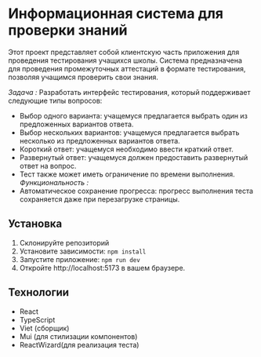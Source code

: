 # Информационная система для проверки знаний 

Этот проект представляет собой клиентскую часть приложения для проведения тестирования учащихся школы. Система предназначена для проведения промежуточных аттестаций в формате тестирования, позволяя учащимся проверить свои знания.

_Задача :_
Разработать интерфейс тестирования, который поддерживает следующие типы вопросов:
- Выбор одного варианта: учащемуся предлагается выбрать один из предложенных вариантов ответа.
- Выбор нескольких вариантов: учащемуся предлагается выбрать несколько из предложенных вариантов ответа.
- Короткий ответ: учащемуся необходимо ввести краткий ответ.
- Развернутый ответ: учащемуся должен предоставить развернутый ответ на вопрос.
- Тест также может иметь ограничение по времени выполнения.
_Функциональность :_
- Автоматическое сохранение прогресса: прогресс выполнения теста сохраняется даже при перезагрузке страницы.

## Установка

1. Склонируйте репозиторий
2. Установите зависимости:
   `npm install`
3. Запустите приложение:
   `npm run dev`
4. Откройте http://localhost:5173 в вашем браузере.

## Технологии

- React
- TypeScript
- Viet (сборщик)
- Mui (для стилизации компонентов)
- ReactWizard(для реализация теста)
